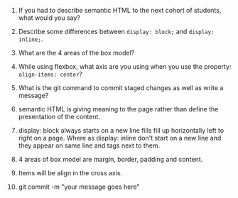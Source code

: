 1. If you had to describe semantic HTML to the next cohort of students, what would you say?

2. Describe some differences between ```display: block;``` and ```display: inline;```.

3. What are the 4 areas of the box model?

4. While using flexbox, what axis are you using when you use the property: ```align-items: center```?

5. What is the git command to commit staged changes as well as write a message?


1. semantic HTML is giving meaning to the page rather than define the presentation of the content.

2. display: block always starts on a new line fills fill up horizontally left to right on a page. Where as display: inline don't start on a new line and they appear on same
line and tags next to them.

3. 4 areas of box model are margin, border, padding and content.

4. Items will be align in the cross axis.
5. git commit -m "your message goes here"
